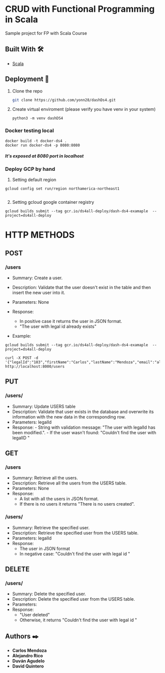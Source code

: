 # CRUD with Functional Programming in Scala
Sample project for FP with Scala Course

## Built With 🛠️
* [Scala](https://www.scala-lang.org/)

<!-- GETTING STARTED -->
## Deployment 🚀

1. Clone the repo
   ```sh
   git clone https://github.com/yonn28/dashDs4.git
   ```
2. Create virtual enviroment (please verify you have venv in your system)
   ```
   python3 -m venv dashDS4
   ```
   
### Docker testing local

```
docker build -t docker-ds4 .
docker run docker-ds4 -p 8080:8080
```
##### It's exposed at 8080 port in localhost

### Deploy GCP by hand

1. Setting default region

```
gcloud config set run/region northamerica-northeast1
 
 ```
2. Setting gcloud google container registry

```
gcloud builds submit --tag gcr.io/ds4all-deploy/dash-ds4-examaple  --project=ds4all-deploy
```
# HTTP METHODS

## POST

### /users
* Summary: Create a user.
* Description: Validate that the user doesn't exist in the table and then insert the new user into it.
* Parameters: None
* Response:
   - In positive case it returns the user in JSON format.
   - "The user with legal id <legalId> already exists"
 
* Example:
      
```
gcloud builds submit --tag gcr.io/ds4all-deploy/dash-ds4-examaple  --project=ds4all-deploy
```
   
```
curl -X POST -d '{"legalId":"103","firstName":"Carlos","lastName":"Mendoza","email":"algo@gmail.com","phone":"3158453256"}' http://localhost:8000/users
```

## PUT

### /users/<legalId>
* Summary: Update USERS table
* Description: Validate that user exists in the database and overwrite its information with the new data in the corresponding row.
* Parameters: legalId
* Response: 
       - String with validation message: "The user with legalId <legalId> has been modified.". 
       - If the user wasn't found: "Couldn't find the user with legalID <legalId>"

## GET

### /users
* Summary: Retrieve all the users.
* Description: Retrieve all the users from the USERS table.
* Parameters: None
* Response: 
   - A list with all the users in JSON format. 
   - If there is no users it returns "There is no users created".

### /users/<legalId>
* Summary: Retrieve the specified user.
* Description: Retrieve the specified user from the USERS table.
* Parameters: legalId
* Response:
   - The user in JSON format
   - In negative case: "Couldn't find the user with legal id <legalId>"
   
## DELETE

### /users/<legalId>
* Summary: Delete the specified user.
* Description: Delete the specified user from the USERS table.
* Parameters: <legalId>
* Response: 
   - "User deleted"
   - Otherwise, it returns "Couldn't find the user with legal id <legalId>"


<!-- CONTACT -->
## Authors ✒️

* **Carlos Mendoza** 
* **Alejandro Rico**
* **Duván Agudelo**
* **David Quintero**

